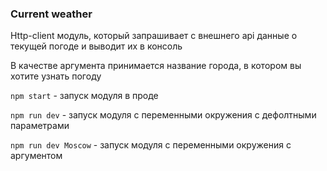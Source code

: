 ### Current weather

Http-client модуль, который запрашивает с внешнего api данные о текущей погоде и выводит их в консоль

В качестве аргумента принимается название города, в котором вы хотите узнать погоду

`npm start` - запуск модуля в проде

`npm run dev` - запуск модуля с переменными окружения с дефолтными параметрами

`npm run dev Moscow` - запуск модуля с переменными окружения с аргументом

